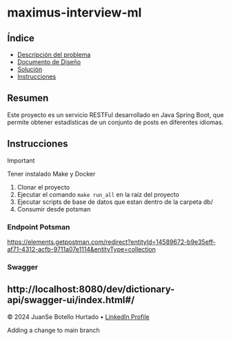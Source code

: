 # maximus-interview-ml

## Índice

- [Descripción del problema](docs/1-contexto-del-problema.md)
- [Documento de Diseño](docs/2-documento-de-diseño.md)
- [Solución](docs/3-desarrollo.md)
- [Instrucciones](#instrucciones)


## Resumen

Este proyecto es un servicio RESTFul desarrollado en Java Spring Boot, que permite obtener estadísticas de un conjunto de posts en diferentes idiomas.

## Instrucciones

> [!IMPORTANT]
> Tener instalado Make y Docker

1. Clonar el proyecto
2. Ejecutar el comando `make run_all` en la raíz del proyecto
3. Ejecutar scripts de base de datos que estan dentro de la carpeta db/
4. Consumir desde potsman


### Endpoint Potsman

https://elements.getpostman.com/redirect?entityId=14589672-b9e35eff-af71-4312-acfb-9711a07e1114&entityType=collection

### Swagger

http://localhost:8080/dev/dictionary-api/swagger-ui/index.html#/
---

&copy; 2024 JuanSe Botello Hurtado &bull; [LinkedIn Profile](https://www.linkedin.com/in/jbotellohu/)


Adding a change to main branch
